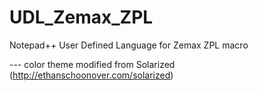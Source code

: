 UDL_Zemax_ZPL
=============

Notepad++ User Defined Language for Zemax ZPL macro

  --- color theme modified from Solarized (http://ethanschoonover.com/solarized)

